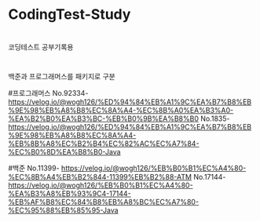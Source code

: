 # CodingTest-Study
#
코딩테스트 공부기록용

#
백준과 프로그래머스를 패키지로 구분

#프로그래머스
No.92334- https://velog.io/@wogh126/%ED%94%84%EB%A1%9C%EA%B7%B8%EB%9E%98%EB%A8%B8%EC%8A%A4-%EC%8B%A0%EA%B3%A0-%EA%B2%B0%EA%B3%BC-%EB%B0%9B%EA%B8%B0
No.1835- https://velog.io/@wogh126/%ED%94%84%EB%A1%9C%EA%B7%B8%EB%9E%98%EB%A8%B8%EC%8A%A4-%EB%8B%A8%EC%B2%B4%EC%82%AC%EC%A7%84-%EC%B0%8D%EA%B8%B0-Java

#백준
No.11399- https://velog.io/@wogh126/%EB%B0%B1%EC%A4%80-%EC%8B%A4%EB%B2%844-11399%EB%B2%88-ATM
No.17144- https://velog.io/@wogh126/%EB%B0%B1%EC%A4%80-%EA%B3%A8%EB%93%9C4-17144-%EB%AF%B8%EC%84%B8%EB%A8%BC%EC%A7%80-%EC%95%88%EB%85%95-Java

